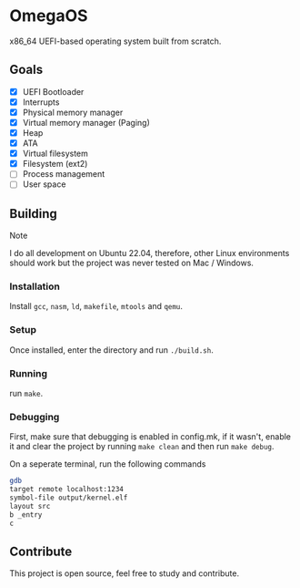 # OmegaOS
x86_64 UEFI-based operating system built from scratch.

## Goals
- [x] UEFI Bootloader
- [x] Interrupts
- [x] Physical memory manager
- [x] Virtual memory manager (Paging)
- [x] Heap
- [x] ATA
- [x] Virtual filesystem
- [x] Filesystem (ext2)
- [ ] Process management
- [ ] User space

## Building
> [!NOTE]
> I do all development on Ubuntu 22.04, therefore, other Linux environments should work but the project was never tested on Mac / Windows.

### Installation
Install `gcc`, `nasm`, `ld`, `makefile`, `mtools` and `qemu`.

### Setup
Once installed, enter the directory and run ```./build.sh```.

### Running
run `make`.

### Debugging
First, make sure that debugging is enabled in config.mk, if it wasn't, enable it and clear the project by running ```make clean``` and then run ```make debug```.

On a seperate terminal, run the following commands
```bash
gdb
target remote localhost:1234
symbol-file output/kernel.elf
layout src
b _entry
c
```

## Contribute
This project is open source, feel free to study and contribute.